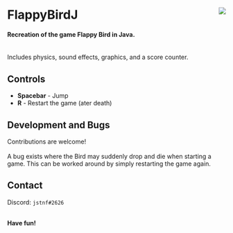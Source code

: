 # <img src="https://i.imgur.com/1QjBL7C.gif" align="right">FlappyBirdJ
#### Recreation of the game Flappy Bird in Java. 
<br>Includes physics, sound effects, graphics, and a score counter.

Controls
---
* **Spacebar** - Jump
* **R** - Restart the game (ater death)

Development and Bugs
---
Contributions are welcome!
<br>
<br>A bug exists where the Bird may suddenly drop and die when starting a game. This can be worked around by simply restarting the game again.

Contact
---
Discord: `jstnf#2626`

<br>**Have fun!**
